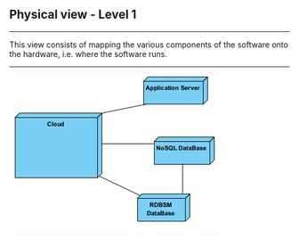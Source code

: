 ## Physical view - Level 1

------------------------------
This view consists of mapping the various components of the software onto the hardware, i.e. where the software runs.

--------------------------------
![PV](PV_LVL1.png)